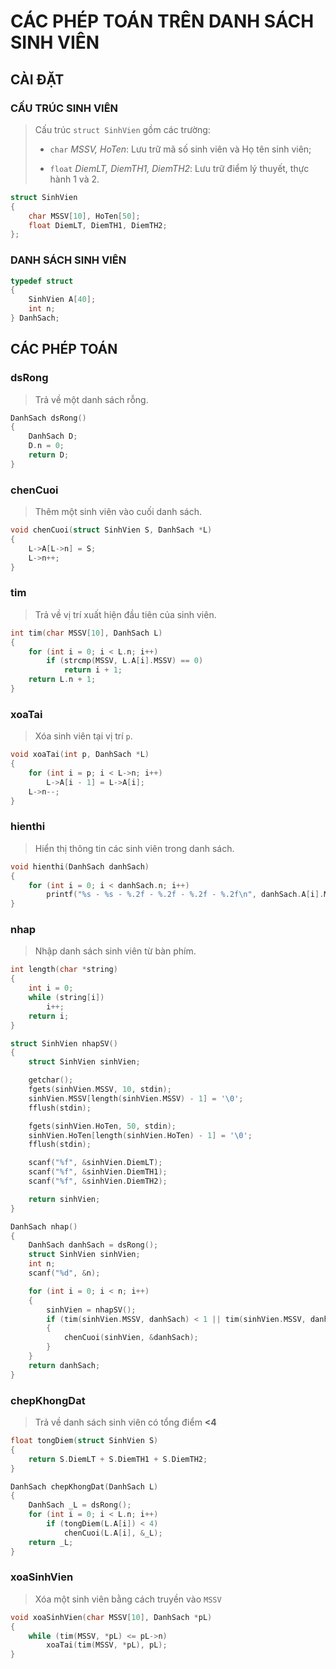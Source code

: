 # CÁC PHÉP TOÁN TRÊN DANH SÁCH SINH VIÊN

## CÀI ĐẶT

### CẤU TRÚC SINH VIÊN

> Cấu trúc `struct SinhVien` gồm các trường:
>
> - `char` *MSSV, HoTen*: Lưu trữ mã số sinh viên và Họ tên sinh viên;
>
> - `float` *DiemLT, DiemTH1, DiemTH2*: Lưu trữ điểm lý thuyết, thực hành 1 và 2.

```c
struct SinhVien
{
    char MSSV[10], HoTen[50];
    float DiemLT, DiemTH1, DiemTH2;
};
```

### DANH SÁCH SINH VIÊN

```c
typedef struct
{
    SinhVien A[40];
    int n;
} DanhSach;
```

## CÁC PHÉP TOÁN

### dsRong

> Trả về một danh sách rỗng.

```c
DanhSach dsRong()
{
    DanhSach D;
    D.n = 0;
    return D;
}
```

### chenCuoi

> Thêm một sinh viên vào cuối danh sách.

```c
void chenCuoi(struct SinhVien S, DanhSach *L)
{
    L->A[L->n] = S;
    L->n++;
}
```

### tim

> Trả về vị trí xuất hiện đầu tiên của sinh viên.

```c
int tim(char MSSV[10], DanhSach L)
{
    for (int i = 0; i < L.n; i++)
        if (strcmp(MSSV, L.A[i].MSSV) == 0)
            return i + 1;
    return L.n + 1;
}
```

### xoaTai

> Xóa sinh viên tại vị trí `p`.

```c
void xoaTai(int p, DanhSach *L)
{
    for (int i = p; i < L->n; i++)
        L->A[i - 1] = L->A[i];
    L->n--;
}
```

### hienthi

> Hiển thị thông tin các sinh viên trong danh sách.

```c
void hienthi(DanhSach danhSach)
{
    for (int i = 0; i < danhSach.n; i++)
        printf("%s - %s - %.2f - %.2f - %.2f - %.2f\n", danhSach.A[i].MSSV, danhSach.A[i].HoTen, danhSach.A[i].DiemLT, danhSach.A[i].DiemTH1, danhSach.A[i].DiemTH2, danhSach.A[i].DiemLT + danhSach.A[i].DiemTH1 + danhSach.A[i].DiemTH2);
}
```

### nhap

> Nhập danh sách sinh viên từ bàn phím.

```c
int length(char *string)
{
    int i = 0;
    while (string[i])
        i++;
    return i;
}

struct SinhVien nhapSV()
{
    struct SinhVien sinhVien;

    getchar();
    fgets(sinhVien.MSSV, 10, stdin);
    sinhVien.MSSV[length(sinhVien.MSSV) - 1] = '\0';
    fflush(stdin);

    fgets(sinhVien.HoTen, 50, stdin);
    sinhVien.HoTen[length(sinhVien.HoTen) - 1] = '\0';
    fflush(stdin);

    scanf("%f", &sinhVien.DiemLT);
    scanf("%f", &sinhVien.DiemTH1);
    scanf("%f", &sinhVien.DiemTH2);

    return sinhVien;
}

DanhSach nhap()
{
    DanhSach danhSach = dsRong();
    struct SinhVien sinhVien;
    int n;
    scanf("%d", &n);

    for (int i = 0; i < n; i++)
    {
        sinhVien = nhapSV();
        if (tim(sinhVien.MSSV, danhSach) < 1 || tim(sinhVien.MSSV, danhSach) >= danhSach.n)
        {
            chenCuoi(sinhVien, &danhSach);
        }
    }
    return danhSach;
}
```

### chepKhongDat

> Trả về danh sách sinh viên có tổng điểm **<4**

```c
float tongDiem(struct SinhVien S)
{
    return S.DiemLT + S.DiemTH1 + S.DiemTH2;
}

DanhSach chepKhongDat(DanhSach L)
{
    DanhSach _L = dsRong();
    for (int i = 0; i < L.n; i++)
        if (tongDiem(L.A[i]) < 4)
            chenCuoi(L.A[i], &_L);
    return _L;
}
```

### xoaSinhVien

> Xóa một sinh viên bằng cách truyền vào `MSSV`

```c
void xoaSinhVien(char MSSV[10], DanhSach *pL)
{
    while (tim(MSSV, *pL) <= pL->n)
        xoaTai(tim(MSSV, *pL), pL);
}
```
